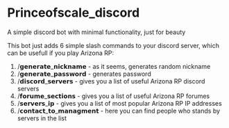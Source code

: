 # Princeofscale_discord
A simple discord bot with minimal functionality, just for beauty

This bot just adds 6 simple slash commands to your discord server, which can be usefull if you play Arizona RP:

1. /𝗴𝗲𝗻𝗲𝗿𝗮𝘁𝗲_𝗻𝗶𝗰𝗸𝗻𝗮𝗺𝗲 - as it seems, generates random nickname
2. /𝗴𝗲𝗻𝗲𝗿𝗮𝘁𝗲_𝗽𝗮𝘀𝘀𝘄𝗼𝗿𝗱 - generates password
3. /𝗱𝗶𝘀𝗰𝗼𝗿𝗱_𝘀𝗲𝗿𝘃𝗲𝗿𝘀 - gives you a list of useful Arizona RP discord servers
4. /𝗳𝗼𝗿𝘂𝗺𝗲_𝘀𝗲𝗰𝘁𝗶𝗼𝗻𝘀 - gives you a list of useful Arizona RP forumes
5. /𝘀𝗲𝗿𝘃𝗲𝗿𝘀_𝗶𝗽 - gives you a list of most popular Arizona RP IP addresses
6. /𝗰𝗼𝗻𝘁𝗮𝗰𝘁_𝘁𝗼_𝗺𝗮𝗻𝗮𝗴𝗺𝗲𝗻𝘁 - here you can find people who stands by servers in the list

